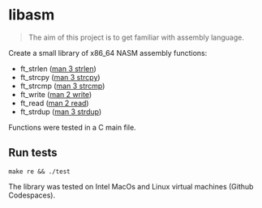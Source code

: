 # libasm

> The aim of this project is to get familiar with assembly language.

Create a small library of x86_64 NASM assembly functions:
- ft_strlen ([man 3 strlen](https://man7.org/linux/man-pages/man3/strlen.3.html))
- ft_strcpy ([man 3 strcpy](https://man7.org/linux/man-pages/man3/strcpy.3.html))
- ft_strcmp ([man 3 strcmp](https://man7.org/linux/man-pages/man3/strcmp.3.html))
- ft_write ([man 2 write](https://man7.org/linux/man-pages/man2/write.2.html))
- ft_read ([man 2 read](https://man7.org/linux/man-pages/man2/read.2.html))
- ft_strdup ([man 3 strdup](https://man7.org/linux/man-pages/man3/strdup.3.html))

Functions were tested in a C main file.

## Run tests
```
make re && ./test
```
The library was tested on Intel MacOs and Linux virtual machines (Github Codespaces).
